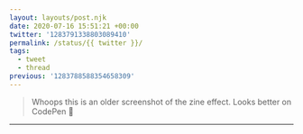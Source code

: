 ```yaml
---
layout: layouts/post.njk
date: 2020-07-16 15:51:21 +00:00
twitter: '1283791338803089410'
permalink: /status/{{ twitter }}/
tags: 
  - tweet
  - thread
previous: '1283788588354658309'
---
```


> Whoops this is an older screenshot of the zine effect. Looks better on CodePen 🤗

---
